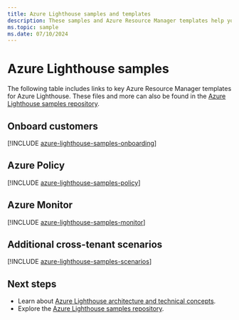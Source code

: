 ```yaml
---
title: Azure Lighthouse samples and templates
description: These samples and Azure Resource Manager templates help you onboard customers and support Azure Lighthouse scenarios.
ms.topic: sample
ms.date: 07/10/2024
---
```

# Azure Lighthouse samples

The following table includes links to key Azure Resource Manager templates for Azure Lighthouse. These files and more can also be found in the [Azure Lighthouse samples repository](https://github.com/Azure/Azure-Lighthouse-samples/).

## Onboard customers

[!INCLUDE [azure-lighthouse-samples-onboarding](../../../includes/azure-lighthouse-samples-onboarding.md)]

## Azure Policy

[!INCLUDE [azure-lighthouse-samples-policy](../../../includes/azure-lighthouse-samples-policy.md)]

## Azure Monitor

[!INCLUDE [azure-lighthouse-samples-monitor](../../../includes/azure-lighthouse-samples-monitor.md)]

## Additional cross-tenant scenarios

[!INCLUDE [azure-lighthouse-samples-scenarios](../../../includes/azure-lighthouse-samples-scenarios.md)]

## Next steps

- Learn about [Azure Lighthouse architecture and technical concepts](../concepts/architecture.md).
- Explore the [Azure Lighthouse samples repository](https://github.com/Azure/Azure-Lighthouse-samples/).

